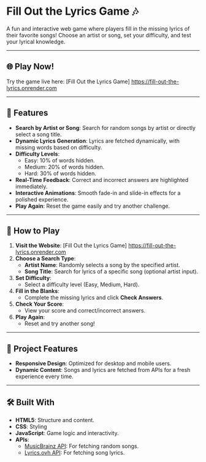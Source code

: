 # Fill Out the Lyrics Game 🎶

A fun and interactive web game where players fill in the missing lyrics of their favorite songs! Choose an artist or song, set your difficulty, and test your lyrical knowledge.

---

## 🌐 Play Now!

Try the game live here: [Fill Out the Lyrics Game] https://fill-out-the-lyrics.onrender.com

---

## 🎯 Features

- **Search by Artist or Song**: Search for random songs by artist or directly select a song title.
- **Dynamic Lyrics Generation**: Lyrics are fetched dynamically, with missing words based on difficulty.
- **Difficulty Levels**:
  - Easy: 10% of words hidden.
  - Medium: 20% of words hidden.
  - Hard: 30% of words hidden.
- **Real-Time Feedback**: Correct and incorrect answers are highlighted immediately.
- **Interactive Animations**: Smooth fade-in and slide-in effects for a polished experience.
- **Play Again**: Reset the game easily and try another challenge.

---

## 📜 How to Play

1. **Visit the Website**: [Fill Out the Lyrics Game] https://fill-out-the-lyrics.onrender.com
2. **Choose a Search Type**:
   - **Artist Name**: Randomly selects a song by the specified artist.
   - **Song Title**: Search for lyrics of a specific song (optional artist input).
3. **Set Difficulty**:
   - Select a difficulty level (Easy, Medium, Hard).
4. **Fill in the Blanks**:
   - Complete the missing lyrics and click **Check Answers**.
5. **Check Your Score**:
   - View your score and correct/incorrect answers.
6. **Play Again**:
   - Reset and try another song!

---

## 📂 Project Features

- **Responsive Design**: Optimized for desktop and mobile users.
- **Dynamic Content**: Songs and lyrics are fetched from APIs for a fresh experience every time.

---

## 🛠️ Built With

- **HTML5**: Structure and content.
- **CSS**: Styling
- **JavaScript**: Game logic and interactivity.
- **APIs**:
  - [MusicBrainz API](https://musicbrainz.org/doc/Development/XML_Web_Service/Version_2): For fetching random songs.
  - [Lyrics.ovh API](https://lyricsovh.docs.apiary.io/): For fetching song lyrics.
